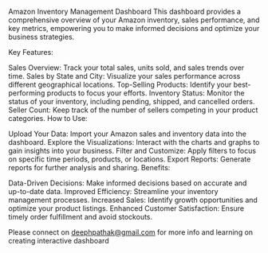 Amazon Inventory Management Dashboard
This dashboard provides a comprehensive overview of your Amazon inventory, sales performance, and key metrics, empowering you to make informed decisions and optimize your business strategies.

Key Features:

Sales Overview: Track your total sales, units sold, and sales trends over time.
Sales by State and City: Visualize your sales performance across different geographical locations.
Top-Selling Products: Identify your best-performing products to focus your efforts.
Inventory Status: Monitor the status of your inventory, including pending, shipped, and cancelled orders.
Seller Count: Keep track of the number of sellers competing in your product categories.
How to Use:

Upload Your Data: Import your Amazon sales and inventory data into the dashboard.
Explore the Visualizations: Interact with the charts and graphs to gain insights into your business.
Filter and Customize: Apply filters to focus on specific time periods, products, or locations.
Export Reports: Generate reports for further analysis and sharing.
Benefits:

Data-Driven Decisions: Make informed decisions based on accurate and up-to-date data.
Improved Efficiency: Streamline your inventory management processes.
Increased Sales: Identify growth opportunities and optimize your product listings.
Enhanced Customer Satisfaction: Ensure timely order fulfillment and avoid stockouts.

Please connect on deephpathak@gmail.com for more info and learning on creating interactive dashboard
